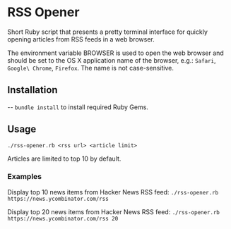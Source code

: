 # RSS Opener

Short Ruby script that presents a pretty terminal interface for quickly opening articles from RSS feeds in a web browser.

The environment variable BROWSER is used to open the web browser and should be set to the OS X application name of the
browser, e.g.: `Safari`, `Google\ Chrome`, `Firefox`. The name is not case-sensitive.

## Installation

-- `bundle install` to install required Ruby Gems.

## Usage

`./rss-opener.rb <rss url> <article limit>`

Articles are limited to top 10 by default.

### Examples

Display top 10 news items from Hacker News RSS feed:
`./rss-opener.rb https://news.ycombinator.com/rss`

Display top 20 news items from Hacker News RSS feed:
`./rss-opener.rb https://news.ycombinator.com/rss 20`